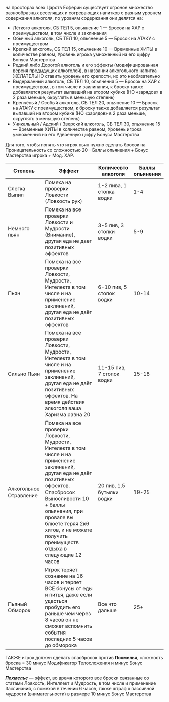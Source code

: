 на просторах всех Царств Есферии существует огроное множество разнообразных веселящих и согревающих напитков с разным уровнем содержания алкоголя, по уровням содержания они делятся на: 

* Лёгкого алкоголя, СБ ТЕЛ 5, опьянение 1 — Бросок на ХАР с преимуществом, в том числе и заклинания
* Обычный алкоголь, СБ ТЕЛ 10, опьянение 5 — Бросок на АТАКУ с преимуществом
* Крепкий алкоголь, СБ ТЕЛ 15, опьянение 10 — Временные ХИТЫ в количестве равном, Уровень игрока умноженный на его цифру Бонуса Мастерства
* Редкий либо Дорогой алкоголь и его эффекты (модифицированная версия предыдущих алкоголей), в названии алкогольного напитка ЖЕЛАТЕЛЬНО ставить уровень его крепости, но это необязательно
* Выдержанный алкоголь, СБ ТЕЛ 10, опьянения 5 — Бросок на ХАР с преимуществом,, в том числе и заклинания, к броску также добавляется результат выпавший на втором кубике (НО «зарядов» в 2 раза меньше, округлять в меньшую степень)
* Крепчёный / Особый алкоголь, СБ ТЕЛ 20, опьянение 10 — Бросок на АТАКУ с преимуществом, к броску также добавляется результат выпавший на втором кубике (НО «зарядов» в 2 раза меньше, округлять в меньшую степень)
* Уникальный / Адский / Зверский алкоголь, СБ ТЕЛ 30, опьянение 15 — Временные ХИТЫ в количестве равном, Уровень игрока умноженный на его Удвоенную цифру Бонуса Мастерства

Для того, чтобы понять что игрок пьян нужно сделать бросок на Проницательность со сложностью 20 - Баллы опьянения + Бонус Мастерства игрока + Мод. ХАР.

| Степень                | Эффект                                                                                                                                                                                                                                                                                 | Количесвто алкоголя       | Баллы опьянения |
| ---------------------- | -------------------------------------------------------------------------------------------------------------------------------------------------------------------------------------------------------------------------------------------------------------------------------------- | ------------------------- | --------------- |
| Слегка Выпил           | Помеха на проверки Ловкости (Ловкость рук)                                                                                                                                                                                                                                             | 1-2 пива, 1 стопка водки  | 1-4             |
| Немного пьян           | Помеха на все проверки Ловкости и Мудрости (Внимание), другая еда не дает позитивных эффектов                                                                                                                                                                                          | 3-5 пив, 3 стопки водки   | 5-9             |
| Пьян                   | Помеха на все проверки Ловкости, Мудрости, Интелекта в том числе и на применение заклинаний, другая еда не даёт позитивных эффектов                                                                                                                                                    | 6-10 пив, 5 стопок водки  | 10-14           |
| Сильно Пьян            | Помеха на все проверки Ловкости, Мудрости, Интелекта в том числе и на применение заклинаний, другая еда не даёт позитивных эффектов. На время действия алкоголя ваша Харизма равна 20                                                                                                  | 11-15 пив, 7 стопок водки | 15-18           |
| Алкогольное Отравление | Помеха на все проверки Ловкости, Мудрости, Интелекта в том числе и на применение заклинаний, другая еда не даёт позитивных эффектов. Спасбросок Выносливости 10 + баллы опьянения, при провале вы блюете теряя 2к6 хитов, и не можете получить преимуществ отдыха в следующие 12 часов | 20 пив, 1,5 бутылки водки | 19-25           |
| Пьяный Обморок         | Игрок теряет сознание на 16 часов и теряет ВСЕ бонусы от еды и питья, даже если удасться пробудить его раньше чем через 8 часов он не сможет вспомнить события последних 5 часов до обморока                                                                                           | Все что дальше            | 25+             |
ТАКЖЕ игрок должен сделать спасбросок против **Похмелья**, сложность броска = 30 минус Модификатор Телосложения и минус Бонус Мастерства

**_Похмелье_** — эффект, во время которого все броски связанные со статами Ловкость, Интеллект и Мудрость, в том числе и применение Заклинаний, с помехой в течении 6 часов, также штраф к пассивной мудрости (внимательности) в размере 10 минус Бонус Мастерства